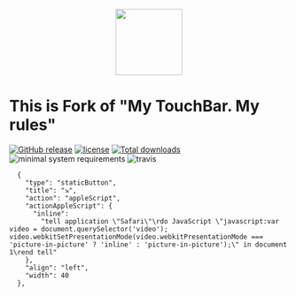 
<p align="center">
    <img src="Resources/logo.png" width="120">
</p>

# This is Fork of "My TouchBar. My rules"

[![GitHub release](https://img.shields.io/github/release/toxblh/MTMR.svg)](https://github.com/ad/MTMR/releases)
[![license](https://img.shields.io/github/license/Toxblh/MTMR.svg)](https://github.com/Toxblh/MTMR/blob/master/LICENSE) [![Total downloads](https://img.shields.io/github/downloads/Toxblh/MTMR/total.svg)](https://github.com/ad/MTMR/releases/latest) ![minimal system requirements](https://img.shields.io/badge/required-macOS%2010.12.2-blue.svg) ![travis](https://travis-ci.org/Toxblh/MTMR.svg?branch=master)

```
  {
    "type": "staticButton",
    "title": "⇲",
    "action": "appleScript",
    "actionAppleScript": {
      "inline":
        "tell application \"Safari\"\rdo JavaScript \"javascript:var video = document.querySelector('video'); video.webkitSetPresentationMode(video.webkitPresentationMode === 'picture-in-picture' ? 'inline' : 'picture-in-picture');\" in document 1\rend tell"
    },
    "align": "left",
    "width": 40
  },
```
